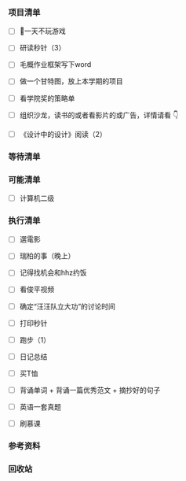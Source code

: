 ### 项目清单

- [ ] 🤭一天不玩游戏

- [ ] 研读秒针（3）

- [ ] 毛概作业框架写下word

- [ ] 做一个甘特图，放上本学期的项目

- [ ] 看学院奖的策略单

- [ ] 组织沙龙，读书的或者看影片的或广告，详情请看 👇

- [ ] 《设计中的设计》阅读（2）

  

### 等待清单



### 可能清单

- [ ] 计算机二级

  

### 执行清单

- [ ] 選電影
- [ ] 瑞柏的事（晚上）
- [ ] 记得找机会和hhz约饭
- [ ] 看俊平视频
- [ ] 确定“汪汪队立大功”的讨论时间
- [ ] 打印秒针
- [ ] 跑步（1）
- [ ] 日记总结
- [ ] 买T恤
- [ ] 背诵单词 + 背诵一篇优秀范文 + 摘抄好的句子
- [ ] 英语一套真题
- [ ] 刷慕课



### 参考资料

### 回收站


